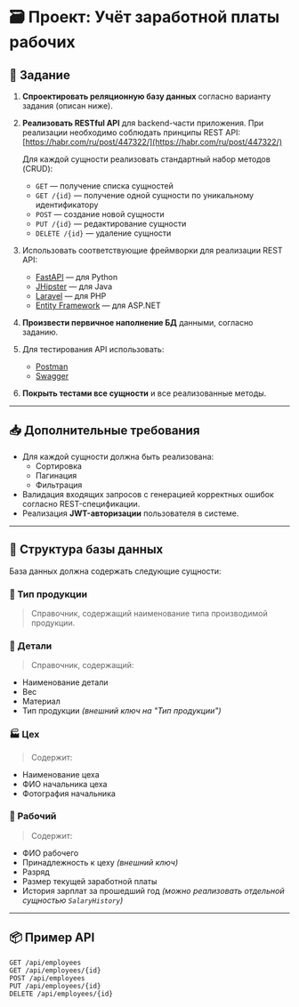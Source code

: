 # 🗃️ Проект: Учёт заработной платы рабочих

## 📌 Задание

1. **Спроектировать реляционную базу данных** согласно варианту задания (описан ниже).
2. **Реализовать RESTful API** для backend-части приложения. При реализации необходимо соблюдать принципы REST API:  
   [https://habr.com/ru/post/447322/](https://habr.com/ru/post/447322/)

   Для каждой сущности реализовать стандартный набор методов (CRUD):
   - `GET` — получение списка сущностей
   - `GET /{id}` — получение одной сущности по уникальному идентификатору
   - `POST` — создание новой сущности
   - `PUT /{id}` — редактирование сущности
   - `DELETE /{id}` — удаление сущности

3. Использовать соответствующие фреймворки для реализации REST API:
   - [FastAPI](https://fastapi.tiangolo.com/ru/) — для Python
   - [JHipster](https://www.jhipster.tech/) — для Java
   - [Laravel](https://laravel.com/) — для PHP
   - [Entity Framework](https://www.learnentityframeworkcore.com/) — для ASP.NET

4. **Произвести первичное наполнение БД** данными, согласно заданию.
5. Для тестирования API использовать:
   - [Postman](https://www.postman.com/)
   - [Swagger](https://swagger.io/)
6. **Покрыть тестами все сущности** и все реализованные методы.

---

## 📥 Дополнительные требования

- Для каждой сущности должна быть реализована:
  - Сортировка
  - Пагинация
  - Фильтрация
- Валидация входящих запросов с генерацией корректных ошибок согласно REST-спецификации.
- Реализация **JWT-авторизации** пользователя в системе.

---

## 🧱 Структура базы данных

База данных должна содержать следующие сущности:

### 📘 Тип продукции
> Справочник, содержащий наименование типа производимой продукции.

### 🔩 Детали
> Справочник, содержащий:
- Наименование детали
- Вес
- Материал
- Тип продукции *(внешний ключ на "Тип продукции")*

### 🏭 Цех
> Содержит:
- Наименование цеха
- ФИО начальника цеха
- Фотография начальника

### 👷 Рабочий
> Содержит:
- ФИО рабочего
- Принадлежность к цеху *(внешний ключ)*
- Разряд
- Размер текущей заработной платы
- История зарплат за прошедший год *(можно реализовать отдельной сущностью `SalaryHistory`)*

---

## 📦 Пример API

```http
GET /api/employees
GET /api/employees/{id}
POST /api/employees
PUT /api/employees/{id}
DELETE /api/employees/{id}
